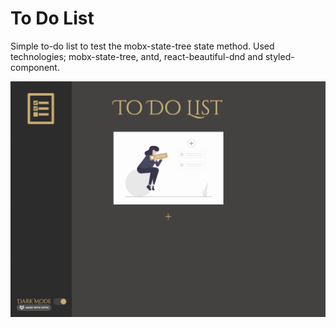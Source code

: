 # To Do List

Simple to-do list to test the mobx-state-tree state method. Used technologies; mobx-state-tree, antd, react-beautiful-dnd and styled-component.

![Preview Gif](./src/assets/images/preview.gif)
